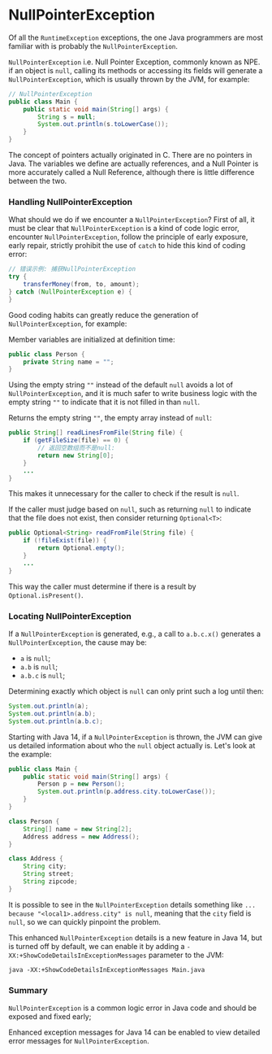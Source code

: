 <!-- TRANSLATED by md-translate -->
# NullPointerException

Of all the `RuntimeException` exceptions, the one Java programmers are most familiar with is probably the `NullPointerException`.

`NullPointerException` i.e. Null Pointer Exception, commonly known as NPE. if an object is `null`, calling its methods or accessing its fields will generate a `NullPointerException`, which is usually thrown by the JVM, for example:

```java
// NullPointerException
public class Main {
    public static void main(String[] args) {
        String s = null;
        System.out.println(s.toLowerCase());
    }
}
```

The concept of pointers actually originated in C. There are no pointers in Java. The variables we define are actually references, and a Null Pointer is more accurately called a Null Reference, although there is little difference between the two.

### Handling NullPointerException

What should we do if we encounter a `NullPointerException`? First of all, it must be clear that `NullPointerException` is a kind of code logic error, encounter `NullPointerException`, follow the principle of early exposure, early repair, strictly prohibit the use of `catch` to hide this kind of coding error:

```java
// 错误示例: 捕获NullPointerException
try {
    transferMoney(from, to, amount);
} catch (NullPointerException e) {
}
```

Good coding habits can greatly reduce the generation of `NullPointerException`, for example:

Member variables are initialized at definition time:

```java
public class Person {
    private String name = "";
}
```

Using the empty string `""` instead of the default `null` avoids a lot of `NullPointerException`, and it is much safer to write business logic with the empty string `""` to indicate that it is not filled in than `null`.

Returns the empty string `""`, the empty array instead of `null`:

```java
public String[] readLinesFromFile(String file) {
    if (getFileSize(file) == 0) {
        // 返回空数组而不是null:
        return new String[0];
    }
    ...
}
```

This makes it unnecessary for the caller to check if the result is `null`.

If the caller must judge based on `null`, such as returning `null` to indicate that the file does not exist, then consider returning `Optional<T>`:

```java
public Optional<String> readFromFile(String file) {
    if (!fileExist(file)) {
        return Optional.empty();
    }
    ...
}
```

This way the caller must determine if there is a result by `Optional.isPresent()`.

### Locating NullPointerException

If a `NullPointerException` is generated, e.g., a call to `a.b.c.x()` generates a `NullPointerException`, the cause may be:

* `a` is `null`;
* `a.b` is `null`;
* `a.b.c` is `null`;

Determining exactly which object is `null` can only print such a log until then:

```java
System.out.println(a);
System.out.println(a.b);
System.out.println(a.b.c);
```

Starting with Java 14, if a `NullPointerException` is thrown, the JVM can give us detailed information about who the `null` object actually is. Let's look at the example:

```java
public class Main {
    public static void main(String[] args) {
        Person p = new Person();
        System.out.println(p.address.city.toLowerCase());
    }
}

class Person {
    String[] name = new String[2];
    Address address = new Address();
}

class Address {
    String city;
    String street;
    String zipcode;
}
```

It is possible to see in the `NullPointerException` details something like `... because "<local1>.address.city" is null`, meaning that the `city` field is `null`, so we can quickly pinpoint the problem.

This enhanced `NullPointerException` details is a new feature in Java 14, but is turned off by default, we can enable it by adding a `-XX:+ShowCodeDetailsInExceptionMessages` parameter to the JVM:

```plain
java -XX:+ShowCodeDetailsInExceptionMessages Main.java
```

### Summary

`NullPointerException` is a common logic error in Java code and should be exposed and fixed early;

Enhanced exception messages for Java 14 can be enabled to view detailed error messages for `NullPointerException`.
